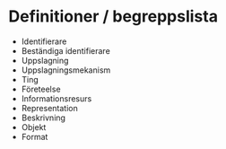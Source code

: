 # Definitioner / begreppslista

* Identifierare
* Beständiga identifierare
* Uppslagning
* Uppslagningsmekanism
* Ting
* Företeelse
* Informationsresurs
* Representation
* Beskrivning
* Objekt
* Format